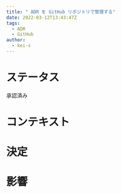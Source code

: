 ```yaml
---
title: " ADR を GitHub リポジトリで管理する"
date: 2022-03-12T13:43:47Z
tags:
  - ADR
  - GitHub
author:
  - kei-s
---
```


# ステータス

承認済み

# コンテキスト

# 決定

# 影響

